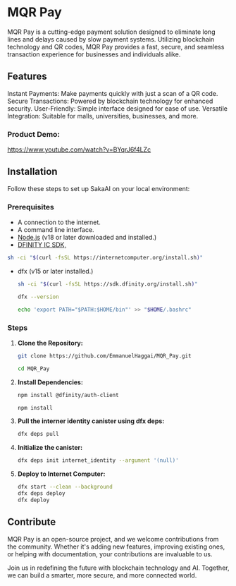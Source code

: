 # MQR Pay

MQR Pay is a cutting-edge payment solution designed to eliminate long lines and delays caused by slow payment systems. Utilizing blockchain technology and QR codes, MQR Pay provides a fast, secure, and seamless transaction experience for businesses and individuals alike.

## Features
Instant Payments: Make payments quickly with just a scan of a QR code.
Secure Transactions: Powered by blockchain technology for enhanced security.
User-Friendly: Simple interface designed for ease of use.
Versatile Integration: Suitable for malls, universities, businesses, and more.

### Product Demo: 
https://www.youtube.com/watch?v=BYqrJ6f4LZc



## Installation
Follow these steps to set up SakaAI on your local environment:

### Prerequisites

- A connection to the internet.
- A command line interface.
- [Node.js](https://nodejs.org/en) (v18 or later downloaded and installed.)
- [DFINITY IC SDK,](https://internetcomputer.org/docs/current/developer-docs/setup/install/)
```bash
sh -ci "$(curl -fsSL https://internetcomputer.org/install.sh)"
```
- dfx (v15 or later installed.)
  ```bash
  sh -ci "$(curl -fsSL https://sdk.dfinity.org/install.sh)"
  
  dfx --version

  echo 'export PATH="$PATH:$HOME/bin"' >> "$HOME/.bashrc"
  ```
   
### Steps

1. **Clone the Repository:**

   ```bash
   git clone https://github.com/EmmanuelHaggai/MQR_Pay.git
   
   cd MQR_Pay
   ```
   
2. **Install Dependencies:**

   ```bash
   npm install @dfinity/auth-client
   
   npm install
   ```
3. **Pull the interner identity canister using dfx deps:**
   ```bash
   dfx deps pull
   ```
4. **Initialize the canister:**
   ```bash
   dfx deps init internet_identity --argument '(null)'
   ```
5. **Deploy to Internet Computer:**

   ```bash
   dfx start --clean --background
   dfx deps deploy
   dfx deploy
   ```

## Contribute

MQR Pay is an open-source project, and we welcome contributions from the community. Whether it's adding new features, improving existing ones, or helping with documentation, your contributions are invaluable to us.

Join us in redefining the future with blockchain technology and AI. Together, we can build a smarter, more secure, and more connected world.
